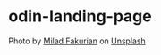 # odin-landing-page

Photo by <a href="https://unsplash.com/@fakurian?utm_content=creditCopyText&utm_medium=referral&utm_source=unsplash">Milad Fakurian</a> on <a href="https://unsplash.com/photos/a-green-glass-sitting-on-top-of-a-white-table-yC3Msg2r2xQ?utm_content=creditCopyText&utm_medium=referral&utm_source=unsplash">Unsplash</a>
  